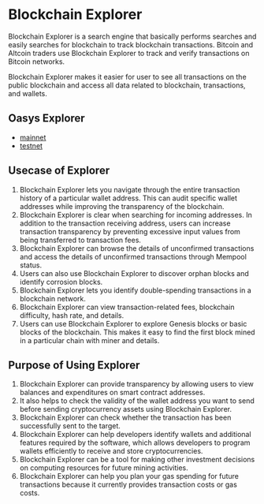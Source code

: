 ---
---

# Blockchain Explorer

Blockchain Explorer is a search engine that basically performs searches and easily searches for blockchain to track blockchain transactions. Bitcoin and Altcoin traders use Blockchain Explorer to track and verify transactions on Bitcoin networks.

Blockchain Explorer makes it easier for user to see all transactions on the public blockchain and access all data related to blockchain, transactions, and wallets.


## Oasys Explorer 
- [mainnet](https://scan.oasys.games/)
- [testnet](https://scan.testnet.oasys.games/)


## Usecase of Explorer

1. Blockchain Explorer lets you navigate through the entire transaction history of a particular wallet address. This can audit specific wallet addresses while improving the transparency of the blockchain.
2. Blockchain Explorer is clear when searching for incoming addresses. In addition to the transaction receiving address, users can increase transaction transparency by preventing excessive input values from being transferred to transaction fees.
3. Blockchain Explorer can browse the details of unconfirmed transactions and access the details of unconfirmed transactions through Mempool status.
4. Users can also use Blockchain Explorer to discover orphan blocks and identify corrosion blocks.
5. Blockchain Explorer lets you identify double-spending transactions in a blockchain network.
6. Blockchain Explorer can view transaction-related fees, blockchain difficulty, hash rate, and details.
7. Users can use Blockchain Explorer to explore Genesis blocks or basic blocks of the blockchain. This makes it easy to find the first block mined in a particular chain with miner and details.

## Purpose of Using Explorer

1. Blockchain Explorer can provide transparency by allowing users to view balances and expenditures on smart contract addresses.
2. It also helps to check the validity of the wallet address you want to send before sending cryptocurrency assets using Blockchain Explorer.
3. Blockchain Explorer can check whether the transaction has been successfully sent to the target.
4. Blockchain Explorer can help developers identify wallets and additional features required by the software, which allows developers to program wallets efficiently to receive and store cryptocurrencies.
5. Blockchain Explorer can be a tool for making other investment decisions on computing resources for future mining activities.
6. Blockchain Explorer can help you plan your gas spending for future transactions because it currently provides transaction costs or gas costs.